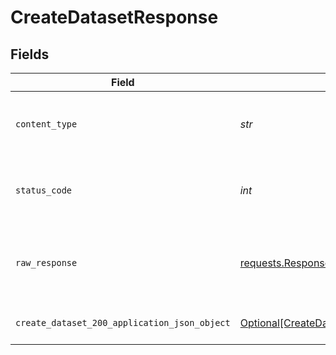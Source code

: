 # CreateDatasetResponse


## Fields

| Field                                                                                                   | Type                                                                                                    | Required                                                                                                | Description                                                                                             |
| ------------------------------------------------------------------------------------------------------- | ------------------------------------------------------------------------------------------------------- | ------------------------------------------------------------------------------------------------------- | ------------------------------------------------------------------------------------------------------- |
| `content_type`                                                                                          | *str*                                                                                                   | :heavy_check_mark:                                                                                      | HTTP response content type for this operation                                                           |
| `status_code`                                                                                           | *int*                                                                                                   | :heavy_check_mark:                                                                                      | HTTP response status code for this operation                                                            |
| `raw_response`                                                                                          | [requests.Response](https://requests.readthedocs.io/en/latest/api/#requests.Response)                   | :heavy_minus_sign:                                                                                      | Raw HTTP response; suitable for custom response parsing                                                 |
| `create_dataset_200_application_json_object`                                                            | [Optional[CreateDataset200ApplicationJSON]](../../models/operations/createdataset200applicationjson.md) | :heavy_minus_sign:                                                                                      | Responses for POST /datasets                                                                            |